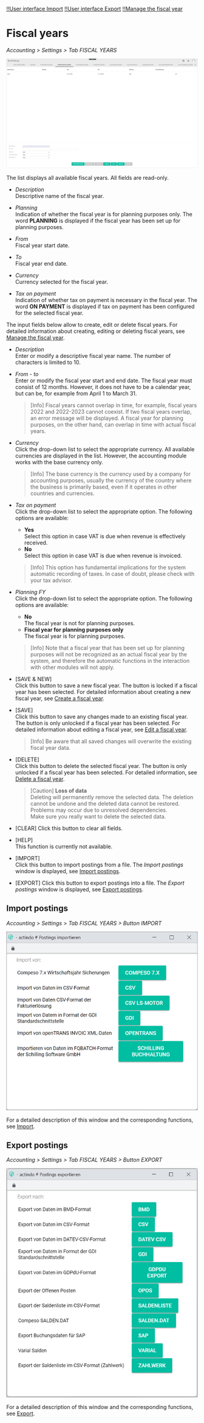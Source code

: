 [!!User interface Import](./03a_Import.md)
[!!User interface Export](./03b_Export.md)
[!!Manage the fiscal year](../Integration/04_ManageFiscalYear.md)

# Fiscal years

*Accounting > Settings > Tab FISCAL YEARS*

![Fiscal years](../../Assets/Screenshots/RetailSuiteAccounting/Settings/FiscalYears/CreateFiscalYear.png "[Fiscal years]")

The list displays all available fiscal years. All fields are read-only.

- *Description*  
    Descriptive name of the fiscal year.

- *Planning*  
    Indication of whether the fiscal year is for planning purposes only. The word **PLANNING** is displayed if the fiscal year has been set up for planning purposes.

[comment]: <> (Im System noch auf Deutsch: PLANUNG)

- *From*  
    Fiscal year start date.

- *To*  
    Fiscal year end date.

- *Currency*  
    Currency selected for the fiscal year.

- *Tax on payment*  
    Indication of whether tax on payment is necessary in the fiscal year. The word **ON PAYMENT** is displayed if tax on payment has been configured for the selected fiscal year.

[comment]: <> (Im System noch auf Deutsch: IST)

The input fields below allow to create, edit or delete fiscal years. For detailed information about creating, editing or deleting fiscal years, see [Manage the fiscal year](../Integration/04_ManageFiscalYear.md).

- *Description*  
    Enter or modify a descriptive fiscal year name. The number of characters is limited to 10.

- *From - to*  
    Enter or modify the fiscal year start and end date. The fiscal year must consist of 12 months. However, it does not have to be a calendar year, but can be, for example from April 1 to March 31.

    > [Info] Fiscal years cannot overlap in time, for   example, fiscal years 2022 and 2022-2023 cannot coexist. If two fiscal years overlap, an error message will be displayed. A fiscal year for planning purposes, on the other hand, can overlap in time with actual fiscal years.

- *Currency*  
    Click the drop-down list to select the appropriate currency. All available currencies are displayed in the list. However, the accounting module works with the base currency only.

    > [Info] The base currency is the currency used by a company for accounting purposes, usually the currency of the country where the business is primarily based, even if it operates in other countries and currencies.

- *Tax on payment*  
    Click the drop-down list to select the appropriate option. The following options are available:
    - **Yes**  
        Select this option in case VAT is due when revenue is effectively received.
    - **No**  
        Select this option in case VAT is due when revenue is invoiced.

    > [Info] This option has fundamental implications for the system automatic recording of taxes. In case of doubt, please check with your tax advisor.

- *Planning FY*  
    Click the drop-down list to select the appropriate option. The following options are available:
    - **No**  
        The fiscal year is not for planning purposes.
    - **Fiscal year for planning purposes only**   
        The fiscal year is for planning purposes.

    > [Info] Note that a fiscal year that has been set up for planning purposes will not be recognized as an actual fiscal year by the system, and therefore the automatic functions in the interaction with other modules will not apply.

- [SAVE & NEW]  
    Click this button to save a new fiscal year. The button is locked if a fiscal year has been selected. For detailed information about creating a new fiscal year, see [Create a fiscal year](../Integration/04_ManageFiscalYear.md#create-a-fiscal-year).

- [SAVE]  
    Click this button to save any changes made to an existing fiscal year. The button is only unlocked if a fiscal year has been selected. For detailed information about editing a fiscal year, see [Edit a fiscal year](../Integration/04_ManageFiscalYear.md#edit-a-fiscal-year).

    > [Info] Be aware that all saved changes will overwrite the existing fiscal year data.

- [DELETE]  
    Click this button to delete the selected fiscal year. The button is only unlocked if a fiscal year has been selected. For detailed information, see [Delete a fiscal year](../Integration/04_ManageFiscalYear.md#delete-a-fiscal-year).

    > [Caution] **Loss of data**   
    Deleting will permanently remove the selected data. The deletion cannot be undone and the deleted data cannot be restored.       
    Problems may occur due to unresolved dependencies.   
    Make sure you really want to delete the selected data.

- [CLEAR]
    Click this button to clear all fields.

- [HELP]  
    This function is currently not available.

- [IMPORT]  
    Click this button to import postings from a file. The *Import postings* window is displayed, see [Import postings](#import-postings).

- [EXPORT]
    Click this button to export postings into a file. The *Export postings* window is displayed, see [Export postings](#export-postings).



## Import postings

*Accounting > Settings > Tab FISCAL YEARS > Button IMPORT*

![Import postings](../../Assets/Screenshots/RetailSuiteAccounting/Settings/FiscalYears/ImportBookings.png "[Import postings]")

For a detailed description of this window and the corresponding functions, see [Import](./03a_Import.md).



## Export postings

*Accounting > Settings > Tab FISCAL YEARS > Button EXPORT*

![Export postings](../../Assets/Screenshots/RetailSuiteAccounting/Settings/FiscalYears/ExportBookings.png "[Export postings]")

For a detailed description of this window and the corresponding functions, see [Export](./03b_Export.md).
